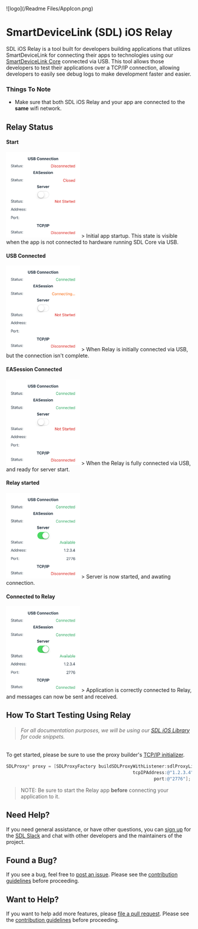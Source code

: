 ![logo](/Readme Files/AppIcon.png) 
# SmartDeviceLink (SDL) iOS Relay

SDL iOS Relay is a tool built for developers building applications
that utilizes SmartDeviceLink for connecting their apps to technologies using
our [SmartDeviceLink Core](https://github.com/smartdevicelink/sdl_core) connected
via USB. This tool allows those developers to test their applications over a TCP/IP connection, allowing developers to easily see debug logs to make development faster
and easier.

### Things To Note
- Make sure that both SDL iOS Relay and your app are connected to the
**same** wifi network.


## Relay Status

#### Start
<img src="/Readme Files/Start.png" width="200px">
> Initial app startup. This state is visible when the app is not connected to
hardware running SDL Core via USB.

#### USB Connected
<img src="/Readme Files/USBConnected.png" width="200px">
> When Relay is initially connected via USB, but the connection isn't complete.

#### EASession Connected
<img src="/Readme Files/EASessionConnected.png" width="200px">
> When the Relay is fully connected via USB, and ready for server start.

#### Relay started
<img src="/Readme Files/ServerStarted.png" width="200px">
> Server is now started, and awating connection.


#### Connected to Relay
<img src="/Readme Files/TCPConnected.png" width="200px">
> Application is correctly connected to Relay, and messages can
now be sent and received.

## How To Start Testing Using Relay

> ###### For all documentation purposes, we will be using our [SDL iOS Library](https://github.com/smartdevicelink/sdl_ios) for code snippets.

To get started, please be sure to use the proxy builder's [TCP/IP initializer](https://github.com/smartdevicelink/sdl_ios/blob/master/SmartDeviceLink-iOS/SmartDeviceLink/SDLProxyFactory.h#L16).
```objective-c
SDLProxy* proxy = [SDLProxyFactory buildSDLProxyWithListener:sdlProxyListenerDelegate
                                                tcpIPAddress:@"1.2.3.4"
                                                        port:@"2776"];
```
> NOTE: Be sure to start the Relay app **before** connecting your application to it.

## Need Help?
If you need general assistance, or have other questions, you can [sign up](http://slack.smartdevicelink.org/) for the [SDL Slack](https://smartdevicelink.slack.com/) and chat with other developers and the maintainers of the project.

## Found a Bug?
If you see a bug, feel free to [post an issue](https://github.com/smartdevicelink/relay_app_ios/issues/new). Please see the [contribution guidelines](https://github.com/smartdevicelink/relay_app_ios/blob/master/CONTRIBUTING.md) before proceeding.

## Want to Help?
If you want to help add more features, please [file a pull request](https://github.com/smartdevicelink/relay_app_ios/compare). Please see the [contribution guidelines](https://github.com/smartdevicelink/relay_app_ios/blob/master/CONTRIBUTING.md) before proceeding.
